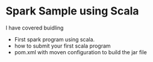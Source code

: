 # Spark Sample using Scala
I have covered buidling 
- First spark program using scala.
- how to submit your first scala program
- pom.xml with moven configuration to build the jar file

